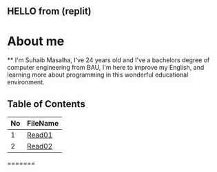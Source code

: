 
## HELLO from (replit) 

# About me 
 **  I'm Suhaib Masalha, I've 24 years old and I've a bachelors degree of computer engineering from BAU,  I'm here to improve my English, and learning more about programming in this wonderful educational environment.

## Table of Contents

No | FileName
---|----------
1 | [Read01](Read01.md)
2 | [Read02](Read02.md)
	
=======



